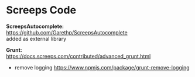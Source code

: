 Screeps Code
====================

**ScreepsAutocomplete:**<br/>
https://github.com/Garethp/ScreepsAutocomplete <br/>
added as external library

**Grunt:**<br/>
https://docs.screeps.com/contributed/advanced_grunt.html

+ remove logging
https://www.npmjs.com/package/grunt-remove-logging